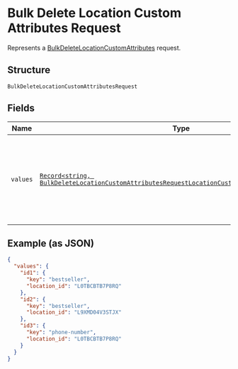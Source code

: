 
# Bulk Delete Location Custom Attributes Request

Represents a [BulkDeleteLocationCustomAttributes](../api/location-custom-attributes.md#bulk-delete-location-custom-attributes) request.

## Structure

`BulkDeleteLocationCustomAttributesRequest`

## Fields

| Name | Type | Tags | Description |
|  --- | --- | --- | --- |
| `values` | [`Record<string, BulkDeleteLocationCustomAttributesRequestLocationCustomAttributeDeleteRequest>`](../models/bulk-delete-location-custom-attributes-request-location-custom-attribute-delete-request.md) | Required | The data used to update the `CustomAttribute` objects.<br/>The keys must be unique and are used to map to the corresponding response. |

## Example (as JSON)

```json
{
  "values": {
    "id1": {
      "key": "bestseller",
      "location_id": "L0TBCBTB7P8RQ"
    },
    "id2": {
      "key": "bestseller",
      "location_id": "L9XMD04V3STJX"
    },
    "id3": {
      "key": "phone-number",
      "location_id": "L0TBCBTB7P8RQ"
    }
  }
}
```

